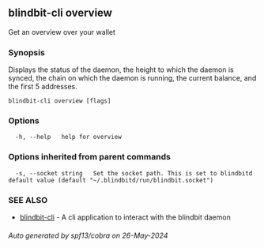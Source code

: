 ## blindbit-cli overview

Get an overview over your wallet

### Synopsis

Displays the status of the daemon, 
the height to which the daemon is synced, 
the chain on which the daemon is running,
the current balance, and the first 5 addresses.

```
blindbit-cli overview [flags]
```

### Options

```
  -h, --help   help for overview
```

### Options inherited from parent commands

```
  -s, --socket string   Set the socket path. This is set to blindbitd default value (default "~/.blindbitd/run/blindbit.socket")
```

### SEE ALSO

* [blindbit-cli](blindbit-cli.md)	 - A cli application to interact with the blindbit daemon

###### Auto generated by spf13/cobra on 26-May-2024
